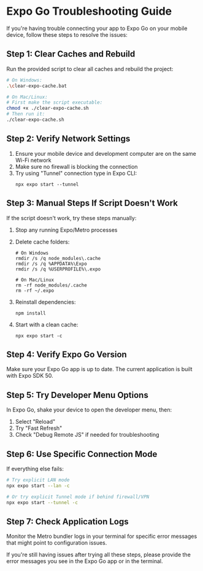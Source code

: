 # Expo Go Troubleshooting Guide

If you're having trouble connecting your app to Expo Go on your mobile device, follow these steps to resolve the issues:

## Step 1: Clear Caches and Rebuild

Run the provided script to clear all caches and rebuild the project:

```bash
# On Windows:
.\clear-expo-cache.bat

# On Mac/Linux:
# First make the script executable:
chmod +x ./clear-expo-cache.sh
# Then run it:
./clear-expo-cache.sh
```

## Step 2: Verify Network Settings

1. Ensure your mobile device and development computer are on the same Wi-Fi network
2. Make sure no firewall is blocking the connection
3. Try using "Tunnel" connection type in Expo CLI: 
   ```
   npx expo start --tunnel
   ```

## Step 3: Manual Steps If Script Doesn't Work

If the script doesn't work, try these steps manually:

1. Stop any running Expo/Metro processes
2. Delete cache folders:
   ```
   # On Windows
   rmdir /s /q node_modules\.cache
   rmdir /s /q %APPDATA%\Expo
   rmdir /s /q %USERPROFILE%\.expo

   # On Mac/Linux
   rm -rf node_modules/.cache
   rm -rf ~/.expo
   ```

3. Reinstall dependencies:
   ```
   npm install
   ```

4. Start with a clean cache:
   ```
   npx expo start -c
   ```

## Step 4: Verify Expo Go Version

Make sure your Expo Go app is up to date. The current application is built with Expo SDK 50.

## Step 5: Try Developer Menu Options

In Expo Go, shake your device to open the developer menu, then:

1. Select "Reload"
2. Try "Fast Refresh"
3. Check "Debug Remote JS" if needed for troubleshooting

## Step 6: Use Specific Connection Mode

If everything else fails:

```bash
# Try explicit LAN mode
npx expo start --lan -c

# Or try explicit Tunnel mode if behind firewall/VPN
npx expo start --tunnel -c
```

## Step 7: Check Application Logs

Monitor the Metro bundler logs in your terminal for specific error messages that might point to configuration issues.

If you're still having issues after trying all these steps, please provide the error messages you see in the Expo Go app or in the terminal. 